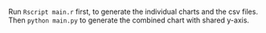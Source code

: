 Run `Rscript main.r` first, to generate the individual charts and the csv files. Then `python main.py` to generate the combined chart with shared y-axis.
